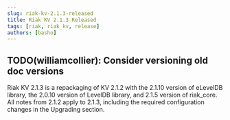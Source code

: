 ```yaml
---
slug: riak-kv-2.1.3-released
title: Riak KV 2.1.3 Released 
tags: [riak, riak_kv, release]
authors: [basho]
---
```


## TODO(williamcollier): Consider versioning old doc versions

Riak KV 2.1.3 is a repackaging of KV 2.1.2 with the 2.1.10 version of eLevelDB library, the 2.0.10 version of LevelDB library, and 2.1.5 version of riak_core. All notes from 2.1.2 apply to 2.1.3, including the required configuration changes in the Upgrading section.